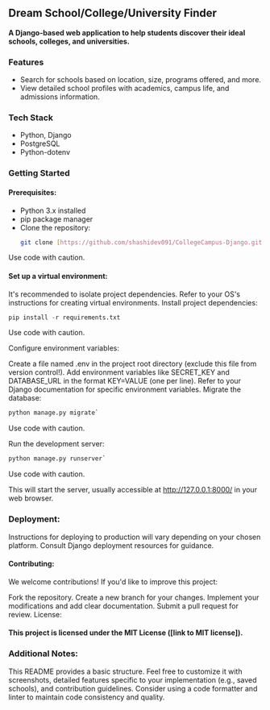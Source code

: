 ## Dream School/College/University Finder

**A Django-based web application to help students discover their ideal schools, colleges, and universities.**

### Features
* Search for schools based on location, size, programs offered, and more.
* View detailed school profiles with academics, campus life, and admissions information.

### Tech Stack
* Python, Django
* PostgreSQL
* Python-dotenv

### Getting Started

#### Prerequisites:

- Python 3.x installed
- pip package manager
- Clone the repository:
   ```bash
   git clone [https://github.com/shashidev091/CollegeCampus-Django.git](https://github.com/shashidev091/CollegeCampus-Django.git)
   ```
Use code with caution.
  

#### Set up a virtual environment:

It's recommended to isolate project dependencies. Refer to your OS's instructions for creating virtual environments.
Install project dependencies:


```python
pip install -r requirements.txt
``` 
Use code with caution.

Configure environment variables:

Create a file named .env in the project root directory (exclude this file from version control!).
Add environment variables like SECRET_KEY and DATABASE_URL in the format KEY=VALUE (one per line).
Refer to your Django documentation for specific environment variables.
Migrate the database:

```python
python manage.py migrate`
```
Use code with caution.

Run the development server:

```python
python manage.py runserver`
```
Use code with caution.

This will start the server, usually accessible at http://127.0.0.1:8000/ in your web browser.

### Deployment:

Instructions for deploying to production will vary depending on your chosen platform. Consult Django deployment resources for guidance.

#### Contributing:
We welcome contributions! If you'd like to improve this project:

Fork the repository.
Create a new branch for your changes.
Implement your modifications and add clear documentation.
Submit a pull request for review.
License:

#### This project is licensed under the MIT License ([link to MIT license]).

### Additional Notes:

This README provides a basic structure. Feel free to customize it with screenshots, detailed features specific to your implementation (e.g., saved schools), and contribution guidelines.
Consider using a code formatter and linter to maintain code consistency and quality.
